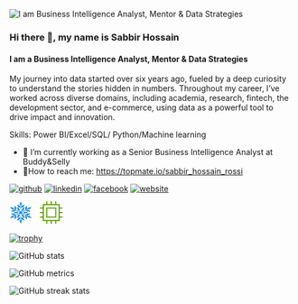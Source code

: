 ![I am Business Intelligence Analyst, Mentor & Data Strategies](https://media.licdn.com/dms/image/v2/D5616AQHoZhF9i7Pzxg/profile-displaybackgroundimage-shrink_350_1400/profile-displaybackgroundimage-shrink_350_1400/0/1737616640039?e=1743638400&v=beta&t=NkFnMP13LQfg1lzfNWqqfs4PITQTQJOSFFgSKA3ZMmU)
### Hi there 👋, my name is Sabbir Hossain
#### I am a Business Intelligence Analyst, Mentor & Data Strategies
My journey into data started over six years ago, fueled by a deep curiosity to understand the stories hidden in numbers. Throughout my career, I’ve worked across diverse domains, including academia, research, fintech, the development sector, and e-commerce, using data as a powerful tool to drive impact and innovation.

Skills: Power BI/Excel/SQL/ Python/Machine learning 

- 🔭 I’m currently working as a Senior Business Intelligence Analyst at Buddy&Selly 
- 🔭How to reach me: https://topmate.io/sabbir_hossain_rossi 


[<img src='https://cdn.jsdelivr.net/npm/simple-icons@3.0.1/icons/github.svg' alt='github' height='40'>](https://github.com/BI-with-Sabbir)  [<img src='https://cdn.jsdelivr.net/npm/simple-icons@3.0.1/icons/linkedin.svg' alt='linkedin' height='40'>](https://www.linkedin.com/in/https://www.linkedin.com/in/shabbir-hossain-rossi//)  [<img src='https://cdn.jsdelivr.net/npm/simple-icons@3.0.1/icons/facebook.svg' alt='facebook' height='40'>](https://www.facebook.com/https://www.facebook.com/shabbirhossain.rossi)  [<img src='https://cdn.jsdelivr.net/npm/simple-icons@3.0.1/icons/icloud.svg' alt='website' height='40'>](https://topmate.io/sabbir_hossain_rossi)  

<a href='https://archiveprogram.github.com/'><img src='https://raw.githubusercontent.com/acervenky/animated-github-badges/master/assets/acbadge.gif' width='40' height='40'></a> <a href='https://docs.github.com/en/developers'><img src='https://raw.githubusercontent.com/acervenky/animated-github-badges/master/assets/devbadge.gif' width='40' height='40'></a> 

[![trophy](https://github-profile-trophy.vercel.app/?username=BI-with-Sabbir)](https://github.com/ryo-ma/github-profile-trophy)

![GitHub stats](https://github-readme-stats.vercel.app/api?username=BI-with-Sabbir&show_icons=true)  

![GitHub metrics](https://metrics.lecoq.io/BI-with-Sabbir)  

![GitHub streak stats](https://streak-stats.demolab.com/?user=BI-with-Sabbir)  

